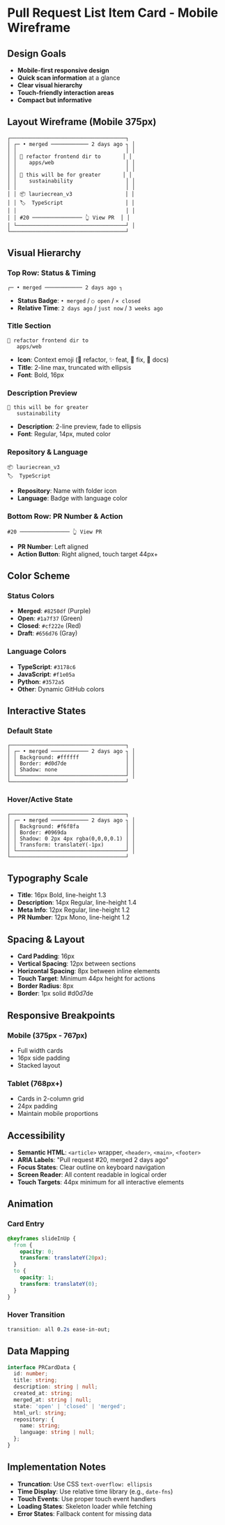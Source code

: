 # Pull Request List Item Card - Mobile Wireframe

## Design Goals
- **Mobile-first responsive design**
- **Quick scan information** at a glance
- **Clear visual hierarchy** 
- **Touch-friendly interaction areas**
- **Compact but informative**

## Layout Wireframe (Mobile 375px)

```
┌─────────────────────────────────────┐
│ ┌─ • merged ──────────── 2 days ago ┐ │
│ │                                   │ │
│ │ 🔄 refactor frontend dir to       │ │
│ │    apps/web                       │ │
│ │                                   │ │
│ │ 📝 this will be for greater       │ │
│ │    sustainability                 │ │
│ │                                   │ │
│ │ 📦 lauriecrean_v3                 │ │
│ │ 🏷️  TypeScript                    │ │
│ │                                   │ │
│ │ #20 ──────────────── 👆 View PR  │ │
│ └───────────────────────────────────┘ │
└─────────────────────────────────────┘
```

## Visual Hierarchy

### **Top Row: Status & Timing**
```
┌─ • merged ──────────── 2 days ago ┐
```
- **Status Badge**: `• merged` / `○ open` / `× closed`
- **Relative Time**: `2 days ago` / `just now` / `3 weeks ago`

### **Title Section**
```
🔄 refactor frontend dir to
   apps/web
```
- **Icon**: Context emoji (🔄 refactor, ✨ feat, 🐛 fix, 📝 docs)
- **Title**: 2-line max, truncated with ellipsis
- **Font**: Bold, 16px

### **Description Preview**
```
📝 this will be for greater
   sustainability
```
- **Description**: 2-line preview, fade to ellipsis
- **Font**: Regular, 14px, muted color

### **Repository & Language**
```
📦 lauriecrean_v3
🏷️  TypeScript
```
- **Repository**: Name with folder icon
- **Language**: Badge with language color

### **Bottom Row: PR Number & Action**
```
#20 ──────────────── 👆 View PR
```
- **PR Number**: Left aligned
- **Action Button**: Right aligned, touch target 44px+

## Color Scheme

### **Status Colors**
- **Merged**: `#8250df` (Purple)
- **Open**: `#1a7f37` (Green) 
- **Closed**: `#cf222e` (Red)
- **Draft**: `#656d76` (Gray)

### **Language Colors**
- **TypeScript**: `#3178c6`
- **JavaScript**: `#f1e05a`
- **Python**: `#3572a5`
- **Other**: Dynamic GitHub colors

## Interactive States

### **Default State**
```
┌─────────────────────────────────────┐
│ ┌─ • merged ──────────── 2 days ago ┐ │
│ │ Background: #ffffff               │ │
│ │ Border: #d0d7de                   │ │
│ │ Shadow: none                      │ │
│ └───────────────────────────────────┘ │
└─────────────────────────────────────┘
```

### **Hover/Active State**
```
┌─────────────────────────────────────┐
│ ┌─ • merged ──────────── 2 days ago ┐ │
│ │ Background: #f6f8fa               │ │
│ │ Border: #0969da                   │ │
│ │ Shadow: 0 2px 4px rgba(0,0,0,0.1) │ │
│ │ Transform: translateY(-1px)       │ │
│ └───────────────────────────────────┘ │
└─────────────────────────────────────┘
```

## Typography Scale

- **Title**: 16px Bold, line-height 1.3
- **Description**: 14px Regular, line-height 1.4  
- **Meta Info**: 12px Regular, line-height 1.2
- **PR Number**: 12px Mono, line-height 1.2

## Spacing & Layout

- **Card Padding**: 16px
- **Vertical Spacing**: 12px between sections
- **Horizontal Spacing**: 8px between inline elements
- **Touch Target**: Minimum 44px height for actions
- **Border Radius**: 8px
- **Border**: 1px solid #d0d7de

## Responsive Breakpoints

### **Mobile (375px - 767px)**
- Full width cards
- 16px side padding
- Stacked layout

### **Tablet (768px+)**
- Cards in 2-column grid
- 24px padding
- Maintain mobile proportions

## Accessibility

- **Semantic HTML**: `<article>` wrapper, `<header>`, `<main>`, `<footer>`
- **ARIA Labels**: "Pull request #20, merged 2 days ago"
- **Focus States**: Clear outline on keyboard navigation
- **Screen Reader**: All content readable in logical order
- **Touch Targets**: 44px minimum for all interactive elements

## Animation

### **Card Entry**
```css
@keyframes slideInUp {
  from {
    opacity: 0;
    transform: translateY(20px);
  }
  to {
    opacity: 1;
    transform: translateY(0);
  }
}
```

### **Hover Transition**
```css
transition: all 0.2s ease-in-out;
```

## Data Mapping

```typescript
interface PRCardData {
  id: number;
  title: string;
  description: string | null;
  created_at: string;
  merged_at: string | null;
  state: 'open' | 'closed' | 'merged';
  html_url: string;
  repository: {
    name: string;
    language: string | null;
  };
}
```

## Implementation Notes

- **Truncation**: Use CSS `text-overflow: ellipsis`
- **Time Display**: Use relative time library (e.g., `date-fns`)
- **Touch Events**: Use proper touch event handlers
- **Loading States**: Skeleton loader while fetching
- **Error States**: Fallback content for missing data
